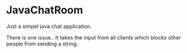 # JavaChatRoom
Just a simpel java chat application.

There is one issue..
It takes the input from all clients which blocks other people from sending
a string.
